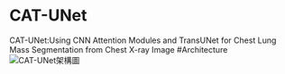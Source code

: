 # CAT-UNet
CAT-UNet:Using CNN Attention Modules and TransUNet for Chest Lung Mass Segmentation from Chest X-ray Image
#Architecture 
![CAT-UNet架構圖](https://user-images.githubusercontent.com/109962468/189515819-4d99263c-6f5f-4ab1-a03b-c9d0d9a84983.PNG)
